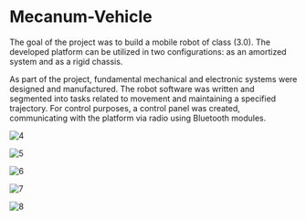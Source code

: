 # Mecanum-Vehicle
The goal of the project was to build a mobile robot of class (3.0). The developed platform can be utilized in two configurations: as an amortized system and as a rigid chassis. 

As part of the project, fundamental mechanical and electronic systems were designed and manufactured. The robot software was written and segmented into tasks related to movement and maintaining a specified trajectory. For control purposes, a control panel was created, communicating with the platform via radio using Bluetooth modules.

![4](https://github.com/MPerskawiec/Mecanum-Vehicle/assets/96746401/9e3098b0-e9ba-48b4-84e6-b75e161bb39d)

![5](https://github.com/MPerskawiec/Mecanum-Vehicle/assets/96746401/0b354e60-dc5e-4362-a8c3-1892fabf0094)

![6](https://github.com/MPerskawiec/Mecanum-Vehicle/assets/96746401/2a1cf8c0-9c45-45db-bbf1-870ba8b06a5a)

![7](https://github.com/MPerskawiec/Mecanum-Vehicle/assets/96746401/1a378852-3105-4674-930e-b64b0cef2a5d)

![8](https://github.com/MPerskawiec/Mecanum-Vehicle/assets/96746401/a19f8477-0b03-4a21-ba1f-c126d08cd7ea)
